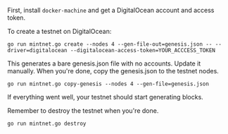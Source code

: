 First, install `docker-machine` and get a DigitalOcean account and access token.

To create a testnet on DigitalOcean:

```
go run mintnet.go create --nodes 4 --gen-file-out=genesis.json -- --driver=digitalocean --digitalocean-access-token=YOUR_ACCCESS_TOKEN
```

This generates a bare genesis.json file with no accounts.  Update it manually.
When you're done, copy the genesis.json to the testnet nodes.

```
go run mintnet.go copy-genesis --nodes 4 --gen-file=genesis.json
```

If everything went well, your testnet should start generating blocks.

Remember to destroy the testnet when you're done.

```
go run mintnet.go destroy
```
